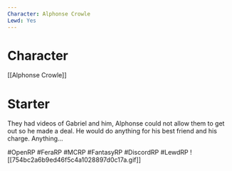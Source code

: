 ```yaml
---
Character: Alphonse Crowle
Lewd: Yes
---
```

# Character
[[Alphonse Crowle]]

# Starter
They had videos of Gabriel and him, Alphonse could not allow them to get out so he made a deal. He would do anything for his best friend and his charge. Anything...

#OpenRP #FeraRP #MCRP #FantasyRP #DiscordRP #LewdRP 
![[754bc2a6b9ed46f5c4a1028897d0c17a.gif]]
